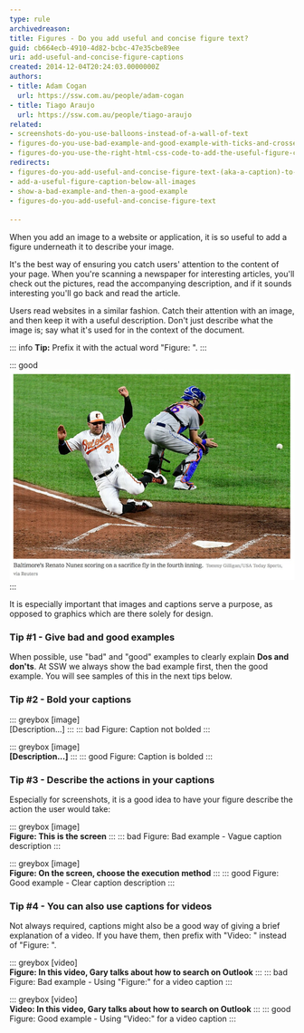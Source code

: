 ```yaml
---
type: rule
archivedreason: 
title: Figures - Do you add useful and concise figure text?
guid: cb664ecb-4910-4d82-bcbc-47e35cbe89ee
uri: add-useful-and-concise-figure-captions
created: 2014-12-04T20:24:03.0000000Z
authors:
- title: Adam Cogan
  url: https://ssw.com.au/people/adam-cogan
- title: Tiago Araujo
  url: https://ssw.com.au/people/tiago-araujo
related: 
- screenshots-do-you-use-balloons-instead-of-a-wall-of-text
- figures-do-you-use-bad-example-and-good-example-with-ticks-and-crosses-in-captions
- figures-do-you-use-the-right-html-css-code-to-add-the-useful-figure-caption
redirects:
- figures-do-you-add-useful-and-concise-figure-text-(aka-a-caption)-to-avoid-a-lot-of-text-over-images
- add-a-useful-figure-caption-below-all-images
- show-a-bad-example-and-then-a-good-example
- figures-do-you-add-useful-and-concise-figure-text

---
```


When you add an image to a website or application, it is so useful to add a figure underneath it to describe your image. 

It's the best way of ensuring you catch users' attention to the content of your page. When you're scanning a newspaper for interesting articles, you'll check out the pictures, read the accompanying description, and if it sounds interesting you'll go back and read the article.

<!--endintro-->

Users read websites in a similar fashion. Catch their attention with an image, and then keep it with a useful description. Don't just describe what the image is; say what it's used for in the context of the document.

::: info
**Tip:** Prefix it with the actual word "Figure: ".
:::

::: good  
![Figure: Good Example - Some nice useful text describing the image](good-caption.jpg)  
:::

It is especially important that images and captions serve a purpose, as opposed to graphics which are there solely for design.

### Tip #1 - Give bad and good examples 

When possible, use "bad" and "good" examples to clearly explain **Dos and don'ts**.
At SSW we always show the bad example first, then the good example. You will see samples of this in the next tips below.

### Tip #2 - Bold your captions

::: greybox
[image]   
\[Description...\]
:::
::: bad
Figure: Caption not bolded
:::

::: greybox
[image]   
**\[Description...\]**
:::
::: good
Figure: Caption is bolded
:::

### Tip #3 - Describe the actions in your captions

Especially for screenshots, it is a good idea to have your figure describe the action the user would take:

::: greybox
\[image\]   
**Figure: This is the screen**
:::
::: bad
Figure: Bad example - Vague caption description 
:::

::: greybox
\[image\]   
**Figure: On the screen, choose the execution method**
:::
::: good
Figure: Good example - Clear caption description
:::


### Tip #4 - You can also use captions for videos

Not always required, captions might also be a good way of giving a brief explanation of a video. If you have them, then prefix with "Video: " instead of "Figure: ".

::: greybox
\[video\]   
**Figure: In this video, Gary talks about how to search on Outlook**
:::
::: bad
Figure: Bad example - Using "Figure:" for a video caption
:::

::: greybox
\[video\]   
**Video: In this video, Gary talks about how to search on Outlook**
:::
::: good
Figure: Good example - Using "Video:" for a video caption
:::
